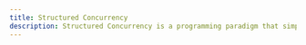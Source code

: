 ```yaml
---
title: Structured Concurrency
description: Structured Concurrency is a programming paradigm that simplifies the management of concurrent tasks by organizing them in a structured, hierarchical manner. This approach improves code readability, reliability, and error handling by ensuring that tasks are completed or canceled together in a predictable way. Explore the principles of Structured Concurrency, its advantages over traditional concurrency models, and how it is implemented in various programming languages. Learn best practices for designing concurrent systems that are maintainable and robust.
---
```

